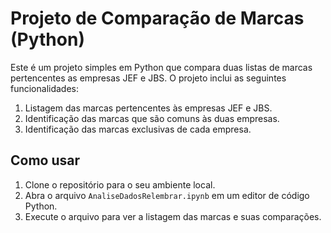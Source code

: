 # Projeto de Comparação de Marcas (Python)

Este é um projeto simples em Python que compara duas listas de marcas pertencentes as empresas JEF e JBS. O projeto inclui as seguintes funcionalidades:

1. Listagem das marcas pertencentes às empresas JEF e JBS.
2. Identificação das marcas que são comuns às duas empresas.
3. Identificação das marcas exclusivas de cada empresa.

## Como usar

1. Clone o repositório para o seu ambiente local.
2. Abra o arquivo `AnaliseDadosRelembrar.ipynb` em um editor de código Python.
3. Execute o arquivo para ver a listagem das marcas e suas comparações.
